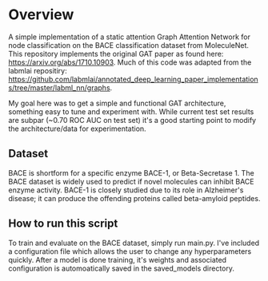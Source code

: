 # Overview
A simple implementation of a static attention Graph Attention Network for node classification on the BACE classification dataset from MoleculeNet. This repository implements the original GAT paper as found here: https://arxiv.org/abs/1710.10903. Much of this code was adapted from the labmlai repositiry: https://github.com/labmlai/annotated_deep_learning_paper_implementations/tree/master/labml_nn/graphs.

My goal here was to get a simple and functional GAT architecture, something easy to tune and experiment with. While current test set results are subpar (~0.70 ROC AUC on test set) it's a good starting point to modify the architecture/data for experimentation.

## Dataset
BACE is shortform for a specific enzyme BACE-1, or Beta-Secretase 1. The BACE dataset is widely used to predict if novel molecules can inhibit BACE enzyme activity. BACE-1 is closely studied due to its role in Alzheimer's disease; it can produce the offending proteins called beta-amyloid peptides. 

## How to run this script
To train and evaluate on the BACE dataset, simply run main.py. I've included a configuration file which allows the user to change any hyperparameters quickly. After a model is done training, it's weights and associated configuration is automoatically saved in the saved_models directory. 
